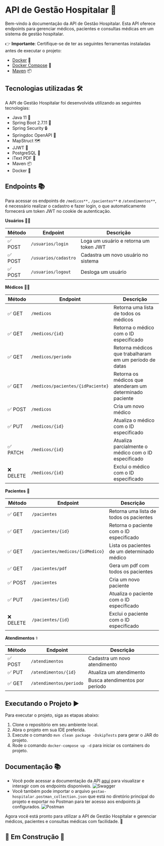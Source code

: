 # API de Gestão Hospitalar 🏥

Bem-vindo à documentação da API de Gestão Hospitalar. Esta API oferece endpoints para gerenciar médicos, pacientes e consultas médicas em um sistema de gestão hospitalar.

👉 **Importante**: Certifique-se de ter as seguintes ferramentas instaladas antes de executar o projeto:

- [Docker](https://www.docker.com/) 🐳
- [Docker Compose](https://docs.docker.com/compose/install/) 🐙
- [Maven](https://maven.apache.org/) 📦

## Tecnologias utilizadas 🛠️

A API de Gestão Hospitalar foi desenvolvida utilizando as seguintes tecnologias:

- Java 11 🚀
- Spring Boot 2.7.11 🌟
- Spring Security 🔒
- Springdoc OpenAPI 📖
- MapStruct 🗺️
- JJWT 🔑
- PostgreSQL 🐘
- iText PDF 📝
- Maven 📦
- Docker 🐳

## Endpoints 📚

Para acessar os endpoints de `/medicos**,` `/pacientes**` e `/atendimentos**`, é necessário realizar o cadastro e fazer login, o que automaticamente fornecerá um token JWT no cookie de autenticação.

 **Usuários** 🧑‍💻

| Método   | Endpoint              | Descrição                               |
| -------- | --------------------- | --------------------------------------- |
| ✅ POST  | `/usuarios/login`     | Loga um usuário e retorna um token JWT  |
| ✅ POST  | `/usuarios/cadastro`  | Cadastra um novo usuário no sistema     |
| ✅ POST  | `/usuarios/logout`    | Desloga um usuário                      |

**Médicos** 👨‍⚕️

| Método   | Endpoint                      | Descrição                                         |
| -------- | ----------------------------- | ------------------------------------------------- |
| ✅ GET   | `/medicos`                      | Retorna uma lista de todos os médicos             |
| ✅ GET   | `/medicos/{id}`                 | Retorna o médico com o ID especificado            |
| ✅ GET   | `/medicos/periodo`              | Retorna médicos que trabalharam em um período de datas |
| ✅ GET   | `/medicos/pacientes/{idPaciente}` | Retorna os médicos que atenderam um determinado paciente |
| ✅ POST  | `/medicos`                      | Cria um novo médico                               |
| ✅ PUT   | `/medicos/{id}`                 | Atualiza o médico com o ID especificado            |
| ✅ PATCH | `/medicos/{id}`                 | Atualiza parcialmente o médico com o ID especificado |
| ❌ DELETE | `/medicos/{id}`                 | Exclui o médico com o ID especificado              |

**Pacientes** 🏥

| Método   | Endpoint            | Descrição                                       |
| -------- | ------------------- | ----------------------------------------------- |
| ✅ GET   | `/pacientes`          | Retorna uma lista de todos os pacientes         |
| ✅ GET   | `/pacientes/{id}`     | Retorna o paciente com o ID especificado        |
| ✅ GET   | `/pacientes/medicos/{idMedico}` | Lista os pacientes de um determinado médico |
| ✅ GET   | `/pacientes/pdf`       | Gera um pdf com todos os pacientes              |
| ✅ POST  | `/pacientes`          | Cria um novo paciente                            |
| ✅ PUT   | `/pacientes/{id}`     | Atualiza o paciente com o ID especificado       |
| ❌ DELETE | `/pacientes/{id}`     | Exclui o paciente com o ID especificado         |

**Atendimentos** ⚕️

| Método   | Endpoint                      | Descrição                                       |
| -------- | ----------------------------- | ----------------------------------------------- |
| ✅ POST  | `/atendimentos`               | Cadastra um novo atendimento                    |
| ✅ PUT   | `/atendimentos/{id}`          | Atualiza um atendimento                         |
| ✅ GET   | `/atendimentos/periodo`       | Busca atendimentos por período                  |

## Executando o Projeto ▶️

Para executar o projeto, siga as etapas abaixo:

1. Clone o repositório em seu ambiente local.
2. Abra o projeto em sua IDE preferida.
3. Execute o comando `mvn clean package -DskipTests` para gerar o JAR do projeto.
4. Rode o comando `docker-compose up -d` para iniciar os containers do projeto.

## Documentação 📚

- Você pode acessar a documentação da API [aqui](http://localhost:8080/gestao-hospitalar/swagger-ui.html) para visualizar e interagir com os endpoints disponíveis.
![Swagger](https://img.shields.io/badge/-Swagger-000?&logo=Swagger)
- Você também pode importar o arquivo `gestao-hospitalar.postman_collection.json` que está no diretório principal do projeto e exportar no Postman para ter acesso aos endpoints já configurados.
![Postman](https://img.shields.io/badge/-Postman-000?&logo=Postman)

Agora você está pronto para utilizar a API de Gestão Hospitalar e gerenciar médicos, pacientes e consultas médicas com facilidade. 🚀

## 🚧 Em Construção 🚧

